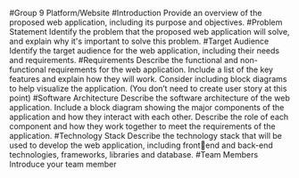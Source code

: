 #Group 9 Platform/Website
#Introduction 
Provide an overview of the proposed web application, including its purpose and objectives.
#Problem Statement 
Identify the problem that the proposed web application will solve, and explain why it's 
important to solve this problem.
#Target Audience 
Identify the target audience for the web application, including their needs and requirements.
#Requirements
Describe the functional and non-functional requirements for the web 
application. Include a list of the key features and explain how they will work. Consider including 
block diagrams to help visualize the application. (You don’t need to create user story at this 
point)
#Software Architecture
Describe the software architecture of the web application. Include a 
block diagram showing the major components of the application and how they interact with 
each other. Describe the role of each component and how they work together to meet the 
requirements of the application.
#Technology Stack 
Describe the technology stack that will be used to develop the web application, including frontend and back-end technologies, frameworks, libraries and database.
#Team Members
Introduce your team member
